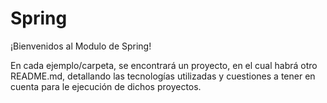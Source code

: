 # Spring
¡Bienvenidos al Modulo de Spring!

En cada ejemplo/carpeta, se encontrará un proyecto, en el cual habrá otro README.md, detallando las tecnologías utilizadas y cuestiones a tener en cuenta para le ejecución de dichos proyectos.

